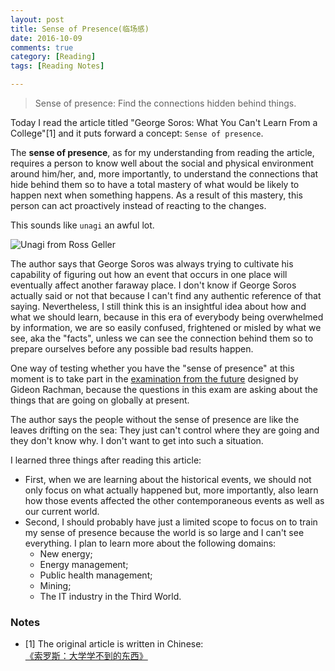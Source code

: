```yaml
---
layout: post
title: Sense of Presence(临场感)
date: 2016-10-09
comments: true
category: [Reading]
tags: [Reading Notes]

---
```


> Sense of presence: Find the connections hidden behind things.

Today I read the article titled "George Soros: What You Can't Learn From a College"[1] and it puts forward a concept: ```Sense of presence```.

The **sense of presence**, as for my understanding from reading the article, requires a person to know well about the social and physical environment around him/her, and, more importantly, to understand the connections that hide behind them so to have a total mastery of what would be likely to happen next when something happens. As a result of this mastery, this person can act proactively instead of reacting to the changes.

This sounds like ```unagi``` an awful lot.

![Unagi from Ross Geller](https://raw.githubusercontent.com/yaobinwen/yaobinwen.github.io/master/images/posts/Unagi.jpg)

The author says that George Soros was always trying to cultivate his capability of figuring out how an event that occurs in one place will eventually affect another faraway place. I don't know if George Soros actually said or not that because I can't find any authentic reference of that saying. Nevertheless, I still think this is an insightful idea about how and what we should learn, because in this era of everybody being overwhelmed by information, we are so easily confused, frightened or misled by what we see, aka the "facts", unless we can see the connection behind them so to prepare ourselves before any possible bad results happen.

One way of testing whether you have the "sense of presence" at this moment is to take part in the [examination from the future](https://www.ft.com/content/581fd4ca-734c-11e6-b60a-de4532d5ea35) designed by Gideon Rachman, because the questions in this exam are asking about the things that are going on globally at present.

The author says the people without the sense of presence are like the leaves drifting on the sea: They just can't control where they are going and they don't know why. I don't want to get into such a situation.

I learned three things after reading this article:

* First, when we are learning about the historical events, we should not only focus on what actually happened but, more importantly, also learn how those events affected the other contemporaneous events as well as our current world.
* Second, I should probably have just a limited scope to focus on to train my sense of presence because the world is so large and I can't see everything. I plan to learn more about the following domains:
  * New energy;
  * Energy management;
  * Public health management;
  * Mining;
  * The IT industry in the Third World.

### Notes
* [1] The original article is written in Chinese: [《索罗斯：大学学不到的东西》](https://mp.weixin.qq.com/s?__biz=MzA3MjM2MzYzOQ==&mid=2651360372&idx=1&sn=01d73f14d3ed48ed12d59f1cb86eec7d&chksm=84e3576cb394de7a75751df6b1800c6d4297fea730a1fa58da39027e986798b670490cf67aa2&mpshare=1&scene=1&srcid=1008DvXfWPSmIQI61NpLGa8J&key=79512945a1fcb0e2d9cdff809ce461dc49bf2d771aba307212cc29972399c40ffab05f951c15e77941691ce69c9d4b23&ascene=0&uin=MjAxMzgyODc2Mg%3D%3D)
